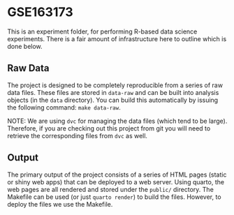 # GSE163173

This is an experiment folder, for performing R-based data science experiments. There is a fair amount of infrastructure here to
outline which is done below.

## Raw Data
The project is designed to be completely reproducible from a series of raw data files. These files are stored in `data-raw` and
can be built into analysis objects (in the `data` directory). You can build this automatically by issuing the following command:
`make data-raw`.

NOTE: We are using `dvc` for managing the data files (which tend to be large). Therefore, if you are checking out this project
from git you will need to retrieve the corresponding files from `dvc` as well.

## Output
The primary output of the project consists of a series of HTML pages (static or shiny web apps) that can be deployed to a web server. 
Using quarto, the web pages are all rendered and stored under the `public/` directory. The Makefile can be used (or just `quarto render`)
to build the files. However, to deploy the files we use the Makefile.

